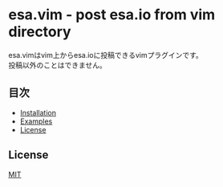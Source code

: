 # esa.vim - post esa.io from vim directory

esa.vimはvim上からesa.ioに投稿できるvimプラグインです。  
投稿以外のことはできません。

## 目次

* [Installation](#installation)
* [Examples](#examples)
* [License](#license)

## License

[MIT](https://github.com/ygnmhdtt/esa.vim/blob/master/LICENSE)
